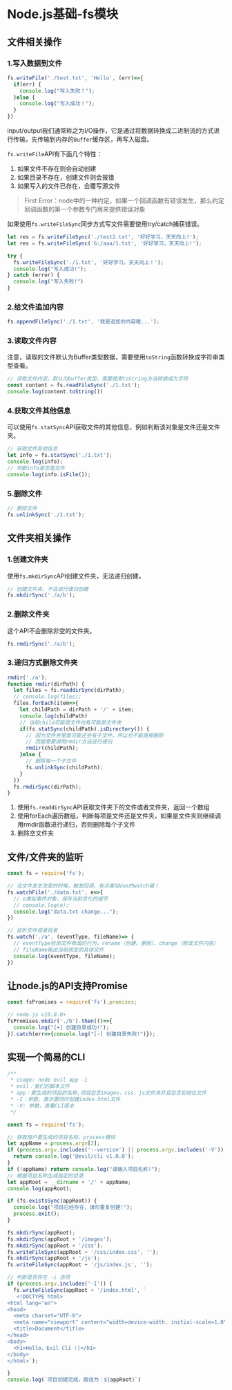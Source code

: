 # Node.js基础-fs模块

## 文件相关操作

### 1.写入数据到文件

```js
fs.writeFile('./test.txt', 'Hello', (err)=>{
  if(err) {
    console.log("写入失败！");
  }else {
    console.log("写入成功！");
  }
})
```

input/output我们通常称之为I/O操作，它是通过将数据转换成二进制流的方式进行传输，先传输到内存的`Buffer`缓存区，再写入磁盘。

`fs.writeFile`API有下面几个特性：

1. 如果文件不存在则会自动创建
2. 如果目录不存在，创建文件则会报错
3. 如果写入的文件已存在，会覆写源文件

> First Error：node中的一种约定，如果一个回调函数有错误发生，那么约定回调函数的第一个参数专门用来提供错误对象

如果使用`fs.writeFileSync`同步方式写文件需要使用try/catch捕获错误。

```js
let res = fs.writeFileSync('./test2.txt', '好好学习，天天向上!');
let res = fs.writeFileSync('G:/aaa/1.txt', '好好学习，天天向上!');

try {
  fs.writeFileSync('./1.txt', '好好学习，天天向上！');
  console.log("写入成功!");
} catch (error) {
  console.log("写入失败!")
}
```

### 2.给文件追加内容

```js
fs.appendFileSync('./1.txt', '我是追加的内容哦...');
```

### 3.读取文件内容

注意，读取的文件默认为Buffer类型数据，需要使用`toString`函数转换成字符串类型查看。

```js
// 读取文件内容，默认为buffer类型，需要使用toString方法转换成为字符
const content = fs.readFileSync('./1.txt');
console.log(content.toString())
```

### 4.获取文件其他信息

可以使用`fs.statSync`API获取文件的其他信息，例如判断该对象是文件还是文件夹。

```js
// 获取文件其他信息
let info = fs.statSync('./1.txt');
console.log(info);
// 判断info是否是文件
console.log(info.isFile());
```

### 5.删除文件

```js
// 删除文件
fs.unlinkSync('./1.txt');
```

## 文件夹相关操作

### 1.创建文件夹

使用`fs.mkdirSync`API创建文件夹，无法递归创建。

```js
// 创建文件夹，不会进行递归创建
fs.mkdirSync('./a/b');
```

### 2.删除文件夹

这个API不会删除非空的文件夹。

```js
fs.rmdirSync('./a/b');
```

### 3.递归方式删除文件夹

```js
rmdir('./a');
function rmdir(dirPath) {
  let files = fs.readdirSync(dirPath);
  // console.log(files);
  files.forEach(item=>{
    let childPath = dirPath + '/' + item;
    console.log(childPath)
    // 当前child可能是文件也有可能是文件夹
    if(fs.statSync(childPath).isDirectory()) {
      // 因为文件夹里面可能还会有子文件，所以也不能直接删除
      // 而是需要调用rmdir方法进行递归
      rmdir(childPath);
    }else {
      // 删除每一个子文件
      fs.unlinkSync(childPath);
    }
  })
  fs.rmdirSync(dirPath);
}
```

1. 使用`fs.readdirSync`API获取文件夹下的文件或者文件夹，返回一个数组
2. 使用forEach遍历数组，判断每项是文件还是文件夹，如果是文件夹则继续调用rmdir函数进行递归，否则删除每个子文件
3. 删除空文件夹

## 文件/文件夹的监听

```js
const fs = require('fs');

// 当文件发生改变的时候，触发回调，有点类似Vue的watch哦！
fs.watchFile('./data.txt', e=>{
  // e类似事件对象，保存当前变化的细节
  // console.log(e);
  console.log("data.txt change...");
})

// 监听文件或者目录
fs.watch('./a', (eventType, fileName)=> {
  // eventType检测文件修改的行为，rename（创建、删除）、change（修改文件内容）
  // fileName输出当前改变的具体文件
  console.log(eventType, fileName);
})
```

## 让node.js的API支持Promise

```js
const fsPromises = require('fs').promises;

// node.js v10.0.0+
fsPromises.mkdir('./b').then(()=>{
  console.log("[+] 创建目录成功!");
}).catch(err=>{console.log("[-] 创建目录失败!")});
```

## 实现一个简易的CLI

```js
/**
 * usage: node evil app -i
 * evil：我们的脚本文件
 * app：要生成的项目的名称,项目包含images、css、js文件夹并且包含初始化文件
 * -I：参数，表示要同时创建index.html文件
 * -V: 参数，查看CLI版本
 */

const fs = require('fs');

// 获取用户要生成的项目名称，process模块
let appName = process.argv[2];
if (process.argv.includes('--version') || process.argv.includes('-V')) {
  return console.log('@evil/cli v1.0.0');
}
if (!appName) return console.log("请输入项目名称!");
// 根据项目名称生成指定的目录
let appRoot = __dirname + '/' + appName;
console.log(appRoot);

if (fs.existsSync(appRoot)) {
  console.log("项目已经存在，请勿重复创建!");
  process.exit();
}

fs.mkdirSync(appRoot);
fs.mkdirSync(appRoot + '/images');
fs.mkdirSync(appRoot + '/css');
fs.writeFileSync(appRoot + '/css/index.css', '');
fs.mkdirSync(appRoot + '/js');
fs.writeFileSync(appRoot + '/js/index.js', '');

// 判断是否存在 -i 选项
if (process.argv.includes('-I')) {
  fs.writeFileSync(appRoot + '/index.html', `
   <!DOCTYPE html>
<html lang="en">
<head>
  <meta charset="UTF-8">
  <meta name="viewport" content="width=device-width, initial-scale=1.0">
  <title>Document</title>
</head>
<body>
  <h1>Hello，Evil Cli :)</h1>
</body>
</html>`);

}
console.log(`项目创建完成，路径为：${appRoot}`)
```













